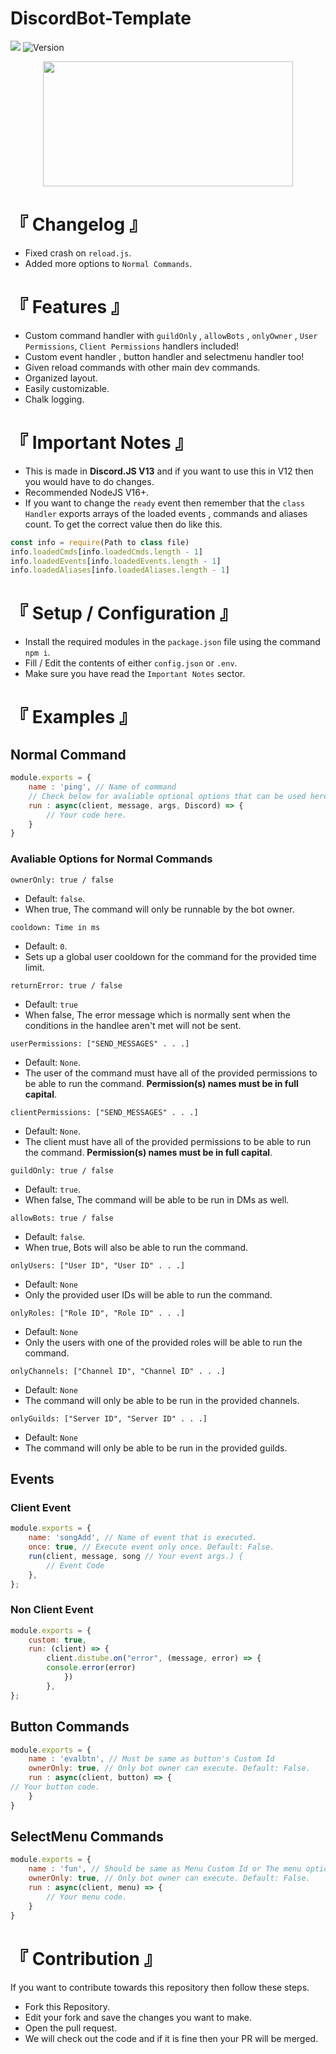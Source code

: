 # DiscordBot-Template
<a href="https://discord.gg/zqySsESftt"><img src="https://img.shields.io/badge/Discord-7289DA?style=for-the-badge&logo=discord&logoColor=black"/></a>
![Version](https://img.shields.io/badge/version-1.1.5-05122A?style=for-the-badge)
<center><img src="https://media.discordapp.net/attachments/774290264764055582/890955909566722048/0001-8574372447_20210924_191019_0000.png" height=200 width=400></center>

# 『 Changelog 』
* Fixed crash on `reload.js`.
* Added more options to `Normal Commands`.

# 『 Features 』
* Custom command handler with `guildOnly` , `allowBots` , `onlyOwner` , `User Permissions`, `Client Permissions` handlers included!
* Custom event handler , button handler and selectmenu handler too!
* Given reload commands with other main dev commands.
* Organized layout.
* Easily customizable.
* Chalk logging.

# 『 Important Notes 』
* This is made in **Discord.JS V13** and if you want to use this in V12 then you would have to do changes.
* Recommended NodeJS V16+.
* If you want to change the `ready` event then remember that the `class Handler` exports arrays of the loaded events , commands and aliases count. To get the correct value then do like this.
```js
const info = require(Path to class file)
info.loadedCmds[info.loadedCmds.length - 1]
info.loadedEvents[info.loadedEvents.length - 1]
info.loadedAliases[info.loadedAliases.length - 1]
```

# 『 Setup / Configuration 』
* Install the required modules in the `package.json` file using the command `npm i`.
* Fill / Edit the contents of either `config.json` or `.env`.
* Make sure you have read the `Important Notes` sector.

# 『 Examples 』
## Normal Command
```js
module.exports = {
    name : 'ping', // Name of command
    // Check below for avaliable optional options that can be used here.
    run : async(client, message, args, Discord) => {
    	// Your code here.
    }
}      
```
### Avaliable Options for Normal Commands
`ownerOnly: true / false`
* Default: `false`. 
* When true, The command will only be runnable by the bot owner.

`cooldown: Time in ms`
* Default: `0`.
* Sets up a global user cooldown for the command for the provided time limit.

`returnError: true / false`
* Default: `true`
* When false, The error message which is normally sent when the conditions in the handlee aren't met will not be sent.

`userPermissions: ["SEND_MESSAGES" . . .]`
* Default: `None`.
* The user of the command must have all of the provided permissions to be able to run the command. **Permission(s) names must be in full capital**.

`clientPermissions: ["SEND_MESSAGES" . . .]`
* Default: `None`.
* The client must have all of the provided permissions to be able to run the command. **Permission(s) names must be in full capital**.

`guildOnly: true / false`
* Default: `true`.
* When false, The command will be able to be run in DMs as well.

`allowBots: true / false`
* Default: `false`.
* When true, Bots will also be able to run the command.

`onlyUsers: ["User ID", "User ID" . . .]`
* Default: `None`
* Only the provided user IDs will be able to run the command.

`onlyRoles: ["Role ID", "Role ID" . . .]`
* Default: `None`
* Only the users with one of the provided roles will be able to run the command.

`onlyChannels: ["Channel ID", "Channel ID" . . .]`
* Default: `None`
* The command will only be able to be run in the provided channels.

`onlyGuilds: ["Server ID", "Server ID" . . .]`
* Default: `None`
* The command will only be able to be run in the provided guilds.

## Events
### Client Event
```js
module.exports = {
	name: 'songAdd', // Name of event that is executed.
	once: true, // Execute event only once. Default: False.
	run(client, message, song // Your event args.) {
		// Event Code
	},
};
```

### Non Client Event
```js
module.exports = {
	custom: true,
	run: (client) => {
		client.distube.on("error", (message, error) => {
		console.error(error)
            })
		},
};
```

## Button Commands
```js
module.exports = {
    name : 'evalbtn', // Must be same as button's Custom Id
    ownerOnly: true, // Only bot owner can execute. Default: False.
    run : async(client, button) => {
// Your button code.
    }
}     
```

## SelectMenu Commands
```js
module.exports = {
    name : 'fun', // Should be same as Menu Custom Id or The menu options set values.
    ownerOnly: true, // Only bot owner can execute. Default: False.
    run : async(client, menu) => {
    	// Your menu code.
    }
}     
```

# 『 Contribution 』
If you want to contribute towards this repository then follow these steps.
* Fork this Repository.
* Edit your fork and save the changes you want to make.
* Open the pull request.
* We will check out the code and if it is fine then your PR will be merged.
